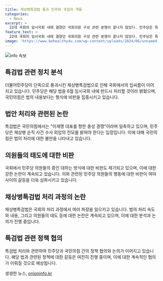 ```yaml
---
title: 채상병특검법 통과 민주와 국힘의 격돌
categories:
  - News
excerpt: >
  22대 국회의 임시국회 내에 결졌던 국회의원 구성 관련 분쟁이 끝나지 않았다. 민주당은 특검법 통과를 위해 국회 전체회의에서 불참한 여야를 이용해 특검법을 단독으로 통과시켰고, 야당은 이를 비판하며 정부의 외압 의혹을 수사해야 한다고 주장했다. 또한, 국민의힘은 민주당의 조치를 이해에 못 미쳐 발의와 통과가 빠르게 이루어졌고, 증인을 대하는 민주당 의원의 태도를 비판했다.
feature_text: >
  22대 국회의 임시국회 내에 결졌던 국회의원 구성 관련 분쟁이 끝나지 않았다. 민주당은 특검법 통과를 위해 국회 전체회의에서 불참한 여야를 이용해 특검법을 단독으로 통과시켰고, 야당은 이를 비판하며 정부의 외압 의혹을 수사해야 한다고 주장했다. 또한, 국민의힘은 민주당의 조치를 이해에 못 미쳐 발의와 통과가 빠르게 이루어졌고, 증인을 대하는 민주당 의원의 태도를 비판했다.
image: 'https://www.behealthy4u.com/wp-content/uploads/2024/06/unnamed-file.png'
---
```


<p><img src="https://www.behealthy4u.com/wp-content/uploads/2024/06/unnamed-file.png" alt="info 속보" /></p>

<h2 data-ke-size="size26">특검법 관련 정치 분석</h2>

<p data-ke-size="size16">더불어민주당이 단독으로 통과시킨 채상병특검법으로 인해 국회에서의 입씨름이 이어지고 있습니다. 민주당은 해당 법을 6월 임시국회 내에 반드시 처리할 것이라 밝혔으며, 국민의힘은 법의 내용보다는 형식에 비판을 집중시키고 있습니다.</p>

<h2 data-ke-size="size26">법안 처리와 관련된 논란</h2>

<p data-ke-size="size16">특검법은 국민의힘에서는 "이재명 대표를 향한 충성 경쟁"이라며 일축하고 있으며, 민주당은 채상병 순직 사건 수사 외압의 전모를 밝혀야 한다는 입장입니다. 이에 대해 국민의힘은 법의 처리에 대한 불만을 나타내고 있습니다.</p>

<h2 data-ke-size="size26">의원들의 태도에 대한 비판</h2>

<p data-ke-size="size16">국회에서 민주당 의원들의 증인 대하는 방식에 대한 비판도 제기되고 있으며, 이에 대한 강한 논란이 계속되고 있습니다. 이와 관련된 민주당 의원들의 행동에 대한 비판이 여야 사이의 갈등을 더욱 심화시키고 있습니다.</p>

<h2 data-ke-size="size26">채상병특검법 처리 과정의 논란</h2>

<p data-ke-size="size16">채상병특검법은 국회의 처리 과정에서 여러 파장을 일으키고 있습니다. 법의 처리 속도와 내용, 그리고 의원들의 태도 등에 대한 논란은 계속되고 있으며, 이에 대한 분석과 논의가 진행 중입니다.</p>

<h2 data-ke-size="size26">특검법 관련 정책 협의</h2>

<p data-ke-size="size16">특검법 처리와 관련하여 민주당과 국민의힘 간의 정책 협의와 논의가 이어지고 있습니다. 해당 법과 관련된 정책에 대한 갈등은 여전히 진행 중이며, 이에 대한 계속적인 협의가 이뤄질 것으로 예상됩니다.</p>
생생한 뉴스, <a href="https://onioninfo.kr" rel="dofollow">onioninfo.kr</a>


